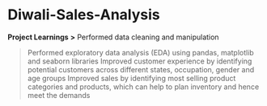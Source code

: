 # Diwali-Sales-Analysis

**Project Learnings**
  **>** Performed data cleaning and manipulation
  > Performed exploratory data analysis (EDA) using pandas, matplotlib and seaborn libraries
  > Improved customer experience by identifying potential customers across different states, occupation, gender and age groups
  > Improved sales by identifying most selling product categories and products, which can help to plan inventory and hence meet the demands
